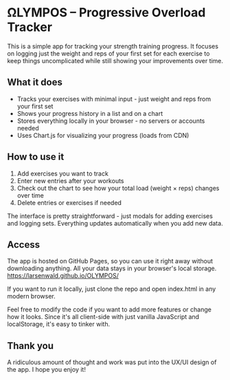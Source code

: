 # ΩLYMPOS – Progressive Overload Tracker

This is a simple app for tracking your strength training progress. It focuses on logging just the weight and reps of your first set for each exercise to keep things uncomplicated while still showing your improvements over time.

## What it does

- Tracks your exercises with minimal input - just weight and reps from your first set
- Shows your progress history in a list and on a chart
- Stores everything locally in your browser - no servers or accounts needed
- Uses Chart.js for visualizing your progress (loads from CDN)

## How to use it

1. Add exercises you want to track
2. Enter new entries after your workouts
3. Check out the chart to see how your total load (weight × reps) changes over time
4. Delete entries or exercises if needed

The interface is pretty straightforward - just modals for adding exercises and logging sets. Everything updates automatically when you add new data.

## Access

The app is hosted on GitHub Pages, so you can use it right away without downloading anything. All your data stays in your browser's local storage.
https://larsenwald.github.io/OLYMPOS/

If you want to run it locally, just clone the repo and open index.html in any modern browser.

Feel free to modify the code if you want to add more features or change how it looks. Since it's all client-side with just vanilla JavaScript and localStorage, it's easy to tinker with.

## Thank you
A ridiculous amount of thought and work was put into the UX/UI design of the app. I hope you enjoy it!

